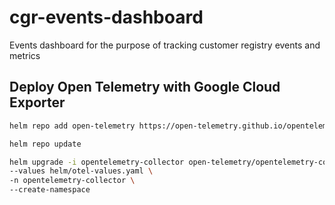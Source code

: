 # cgr-events-dashboard
Events dashboard for the purpose of tracking customer registry events and metrics

## Deploy Open Telemetry with Google Cloud Exporter

```bash
helm repo add open-telemetry https://open-telemetry.github.io/opentelemetry-helm-charts

helm repo update

helm upgrade -i opentelemetry-collector open-telemetry/opentelemetry-collector \
--values helm/otel-values.yaml \
-n opentelemetry-collector \
--create-namespace 
```